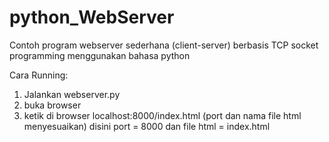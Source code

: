 # python_WebServer
Contoh program webserver sederhana (client-server) berbasis TCP socket programming menggunakan bahasa python

Cara Running:
1) Jalankan webserver.py
2) buka browser
3) ketik di browser localhost:8000/index.html (port dan nama file html menyesuaikan) disini port = 8000 dan file html = index.html
